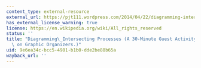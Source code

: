 ```yaml
---
content_type: external-resource
external_url: https://pjt111.wordpress.com/2014/04/22/diagramming-intersecting-processes-a-30-minute-guest-activity-for-a-class-on-graphic-organizers/
has_external_license_warning: true
license: https://en.wikipedia.org/wiki/All_rights_reserved
status: ''
title: "Diagramming\_Intersecting Processes (A 30-Minute Guest Activity for a Class\
  \ on Graphic Organizers.)"
uid: 9e6ea34c-bcc5-4981-b1b0-dde2be88b65a
wayback_url: ''
---
```

